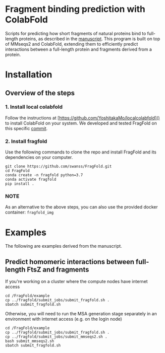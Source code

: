 # Fragment binding prediction with ColabFold

Scripts for predicting how short fragments of natural proteins bind to full-length proteins, as described in the [manuscript](link/to/paper). This program is built on top of MMseqs2 and ColabFold, extending them to efficiently predict interactions between a full-length protein and fragments derived from a protein.

# Installation

## Overview of the steps

### 1. Install local colabfold

Follow the instructions at [https://github.com/YoshitakaMo/localcolabfold]() to install ColabFold on your system. We developed and tested FragFold on this specific [commit](https://github.com/YoshitakaMo/localcolabfold/tree/88d174ffa7a7bc76a644db14ba0099ceb0606aed).

### 2. Install fragfold

Use the following commands to clone the repo and install FragFold and its dependencies on your computer.

```
git clone https://github.com/swanss/FragFold.git
cd FragFold
conda create -n fragfold python=3.7
conda activate fragfold
pip install .
```

### NOTE

As an alternative to the above steps, you can also use the provided docker container: `fragfold_img`

# Examples

The following are examples derived from the manuscript.

## Predict homomeric interactions between full-length FtsZ and fragments

If you're working on a cluster where the compute nodes have internet access

```
cd /FragFold/example
cp ../fragfold/submit_jobs/submit_fragfold.sh .
sbatch submit_fragfold.sh 
```

Otherwise, you will need to run the MSA generation stage separately in an environment with internet access (e.g. on the login node)

```
cd /FragFold/example
cp ../fragfold/submit_jobs/submit_fragfold.sh .
cp ../fragfold/submit_jobs/submit_mmseqs2.sh .
bash submit_mmseqs2.sh
sbatch submit_fragfold.sh 
```

